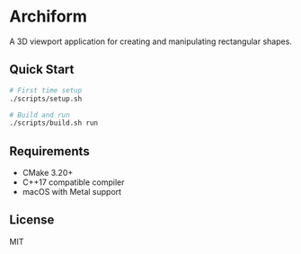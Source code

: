 # Archiform

A 3D viewport application for creating and manipulating rectangular shapes.

## Quick Start

```bash
# First time setup
./scripts/setup.sh

# Build and run
./scripts/build.sh run
```

## Requirements

- CMake 3.20+
- C++17 compatible compiler
- macOS with Metal support

## License

MIT
